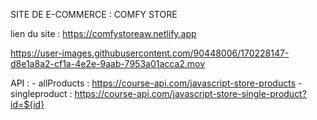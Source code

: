 SITE DE E-COMMERCE : COMFY STORE


lien du site : https://comfystoreaw.netlify.app

https://user-images.githubusercontent.com/90448006/170228147-d8e1a8a2-cf1a-4e2e-9aab-7953a01acca2.mov


API : - allProducts : https://course-api.com/javascript-store-products
      - singleproduct : https://course-api.com/javascript-store-single-product?id=${id}
